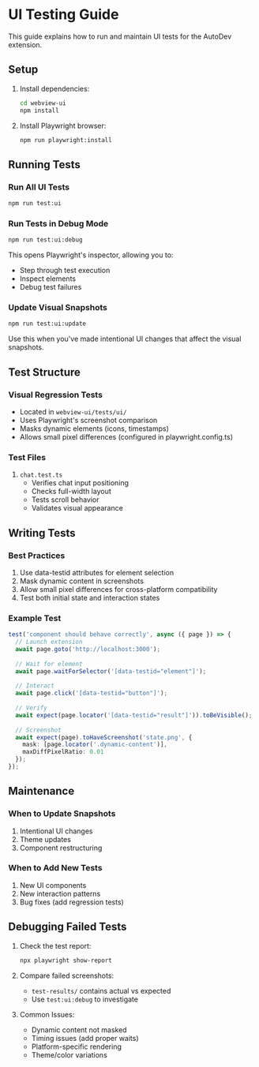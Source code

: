 # UI Testing Guide

This guide explains how to run and maintain UI tests for the AutoDev extension.

## Setup

1. Install dependencies:
   ```bash
   cd webview-ui
   npm install
   ```

2. Install Playwright browser:
   ```bash
   npm run playwright:install
   ```

## Running Tests

### Run All UI Tests
```bash
npm run test:ui
```

### Run Tests in Debug Mode
```bash
npm run test:ui:debug
```
This opens Playwright's inspector, allowing you to:
- Step through test execution
- Inspect elements
- Debug test failures

### Update Visual Snapshots
```bash
npm run test:ui:update
```
Use this when you've made intentional UI changes that affect the visual snapshots.

## Test Structure

### Visual Regression Tests
- Located in `webview-ui/tests/ui/`
- Uses Playwright's screenshot comparison
- Masks dynamic elements (icons, timestamps)
- Allows small pixel differences (configured in playwright.config.ts)

### Test Files
1. `chat.test.ts`
   - Verifies chat input positioning
   - Checks full-width layout
   - Tests scroll behavior
   - Validates visual appearance

## Writing Tests

### Best Practices
1. Use data-testid attributes for element selection
2. Mask dynamic content in screenshots
3. Allow small pixel differences for cross-platform compatibility
4. Test both initial state and interaction states

### Example Test
```typescript
test('component should behave correctly', async ({ page }) => {
  // Launch extension
  await page.goto('http://localhost:3000');
  
  // Wait for element
  await page.waitForSelector('[data-testid="element"]');
  
  // Interact
  await page.click('[data-testid="button"]');
  
  // Verify
  await expect(page.locator('[data-testid="result"]')).toBeVisible();
  
  // Screenshot
  await expect(page).toHaveScreenshot('state.png', {
    mask: [page.locator('.dynamic-content')],
    maxDiffPixelRatio: 0.01
  });
});
```

## Maintenance

### When to Update Snapshots
1. Intentional UI changes
2. Theme updates
3. Component restructuring

### When to Add New Tests
1. New UI components
2. New interaction patterns
3. Bug fixes (add regression tests)

## Debugging Failed Tests

1. Check the test report:
   ```bash
   npx playwright show-report
   ```

2. Compare failed screenshots:
   - `test-results/` contains actual vs expected
   - Use `test:ui:debug` to investigate

3. Common Issues:
   - Dynamic content not masked
   - Timing issues (add proper waits)
   - Platform-specific rendering
   - Theme/color variations
